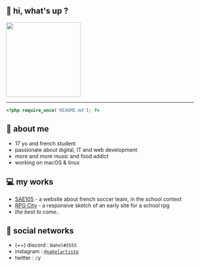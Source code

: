 ## 🍿 hi, what's up ?

<img src="https://media.discordapp.net/attachments/1068111637753643079/1073303292458844271/image0.jpg" style="height: 200px;">

---

```php
<?php require_once('README.md'); ?>
```

## 💬 about me
* 17 yo and french student
* passionate about digital, IT and web development
* more and more music and food addict
* working on macOS & linux

## 💻 my works
* <a href="https://naahel.github.io/sae105_html/">SAE105</a> - a website about french soccer team, in the school context
* <a href="https://naahel.github.io/rpgcity/">RPG City</a> - a responsive sketch of an early site for a school rpg
* *the best to come..*

## 📲 social networks
* (++) discord : `Nahel#5555`
* instagram : <a href="https://instagram.com/nahelartiste" target="_blank">`@nahelartiste`</a>
* twitter : `/`y

